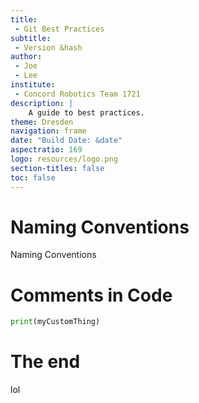 ```yaml
---
title:
 - Git Best Practices
subtitle:
 - Version &hash
author:
 - Joe
 - Lee
institute:
 - Concord Robotics Team 1721
description: |
    A guide to best practices.
theme: Dresden
navigation: frame
date: "Build Date: &date"
aspectratio: 169
logo: resources/logo.png
section-titles: false
toc: false
---
```



# Naming Conventions

Naming Conventions


# Comments in Code

 ```python
 print(myCustomThing)
 ```

# The end

lol
